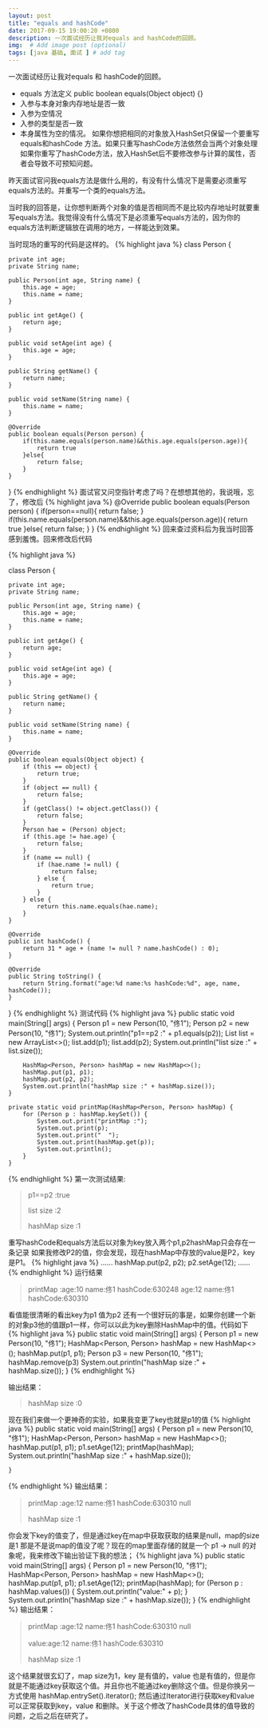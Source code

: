 ```yaml
---
layout: post
title: "equals and hashCode"
date: 2017-09-15 19:00:20 +0800
description: 一次面试经历让我对equals and hashCode的回顾。
img:  # Add image post (optional)
tags: [java 基础, 面试 ] # add tag
---
```

一次面试经历让我对equals 和 hashCode的回顾。

* equals 方法定义  public boolean equals(Object object) {}
* 入参与本身对象内存地址是否一致
* 入参为空情况
* 入参的类型是否一致
* 本身属性为空的情况。
如果你想把相同的对象放入HashSet只保留一个要重写equals和hashCode 方法。如果只重写hashCode方法依然会当两个对象处理
如果你重写了hashCode方法，放入HashSet后不要修改参与计算的属性，否者会导致不可预知问题。

昨天面试官问我equals方法是做什么用的，有没有什么情况下是需要必须重写equals方法的。并重写一个类的equals方法。

当时我的回答是，让你想判断两个对象的值是否相同而不是比较内存地址时就要重写equals方法。我觉得没有什么情况下是必须重写equals方法的，因为你的equals方法判断逻辑放在调用的地方，一样能达到效果。

当时现场的重写的代码是这样的。
{% highlight java %}
class Person {

    private int age;
    private String name;

    public Person(int age, String name) {
        this.age = age;
        this.name = name;
    }

    public int getAge() {
        return age;
    }

    public void setAge(int age) {
        this.age = age;
    }

    public String getName() {
        return name;
    }

    public void setName(String name) {
        this.name = name;
    }

    @Override
    public boolean equals(Person person) {
        if(this.name.equals(person.name)&&this.age.equals(person.age)){
            return true
        }else{
            return false;
        }
    }
}
{% endhighlight %}
面试官又问空指针考虑了吗？在想想其他的，我说哦，忘了，修改后
{% highlight java %}
 @Override
    public boolean equals(Person person) {
        if(person==null){
            return false;
        }
        if(this.name.equals(person.name)&&this.age.equals(person.age)){
            return true
        }else{
            return false;
        }
    }
{% endhighlight %}
回来查过资料后为我当时回答感到羞愧。回来修改后代码
   
{% highlight java %}

class Person {

    private int age;
    private String name;

    public Person(int age, String name) {
        this.age = age;
        this.name = name;
    }

    public int getAge() {
        return age;
    }

    public void setAge(int age) {
        this.age = age;
    }

    public String getName() {
        return name;
    }

    public void setName(String name) {
        this.name = name;
    }

    @Override
    public boolean equals(Object object) {
        if (this == object) {
            return true;
        }
        if (object == null) {
            return false;
        }
        if (getClass() != object.getClass()) {
            return false;
        }
        Person hae = (Person) object;
        if (this.age != hae.age) {
            return false;
        }
        if (name == null) {
            if (hae.name != null) {
                return false;
            } else {
                return true;
            }
        } else {
            return this.name.equals(hae.name);
        }
    }

    @Override
    public int hashCode() {
        return 31 * age + (name != null ? name.hashCode() : 0);
    }

    @Override
    public String toString() {
        return String.format("age:%d name:%s hashCode:%d", age, name, hashCode());
    }
}
{% endhighlight %}
测试代码
{% highlight java %}
public static void main(String[] args) {
        Person p1 = new Person(10, "佟1");
        Person p2 = new Person(10, "佟1");
        System.out.println("p1==p2 :" + p1.equals(p2));
        List<Person> list = new ArrayList<>();
        list.add(p1);
        list.add(p2);
        System.out.println("list size :" + list.size());

        HashMap<Person, Person> hashMap = new HashMap<>();
        hashMap.put(p1, p1);
        hashMap.put(p2, p2);
        System.out.println("hashMap size :" + hashMap.size());
    }

    private static void printMap(HashMap<Person, Person> hashMap) {
        for (Person p : hashMap.keySet()) {
            System.out.print("printMap :");
            System.out.print(p);
            System.out.print("  ");
            System.out.print(hashMap.get(p));
            System.out.println();
        }
    }
{% endhighlight %}
第一次测试结果:

>p1==p2 :true
>
>list size :2
>
>hashMap size :1

重写hashCode和equals方法后以对象为key放入两个p1,p2hashMap只会存在一条记录
如果我修改P2的值，你会发现，现在hashMap中存放的value是P2，key是P1。
{% highlight java %}
......
        hashMap.put(p2, p2);
        p2.setAge(12);
......
{% endhighlight %}
运行结果
>printMap :age:10 name:佟1 hashCode:630248  age:12 name:佟1 hashCode:630310

看值能很清晰的看出key为p1 值为p2
还有一个很好玩的事是，如果你创建一个新的对象p3他的值跟p1一样，你可以以此为key删除HashMap中的值。代码如下
{% highlight java %}
 public static void main(String[] args) {
        Person p1 = new Person(10, "佟1");
        HashMap<Person, Person> hashMap = new HashMap<>();
        hashMap.put(p1, p1);
        Person p3 = new Person(10, "佟1");
        hashMap.remove(p3)
        System.out.println("hashMap size :" + hashMap.size());
    }
{% endhighlight %}

输出结果：
>hashMap size :0

现在我们来做一个更神奇的实验，如果我变更了key也就是p1的值
{% highlight java %}
 public static void main(String[] args) {
        Person p1 = new Person(10, "佟1");
        HashMap<Person, Person> hashMap = new HashMap<>();
        hashMap.put(p1, p1);
        p1.setAge(12);
        printMap(hashMap);
        System.out.println("hashMap size :" + hashMap.size());
        
    }
{% endhighlight %}
输出结果：
> printMap :age:12 name:佟1 hashCode:630310  null
> 
> hashMap size :1

你会发下key的值变了，但是通过key在map中获取获取的结果是null，map的size是1 那是不是说map的值没了呢？现在的map里面存储的就是一个 p1 -> null 的对象呢，我来修改下输出验证下我的想法；
{% highlight java %}
 public static void main(String[] args) {
        Person p1 = new Person(10, "佟1");
        HashMap<Person, Person> hashMap = new HashMap<>();
        hashMap.put(p1, p1);
        p1.setAge(12);
        printMap(hashMap);
        for (Person p : hashMap.values()) {
            System.out.println("value:" + p);
        }
        System.out.println("hashMap size :" + hashMap.size());
    }
{% endhighlight %}
输出结果：
>printMap :age:12 name:佟1 hashCode:630310  null
>
>value:age:12 name:佟1 hashCode:630310
>
>hashMap size :1

这个结果就很玄幻了，map size为1，key 是有值的，value 也是有值的，但是你就是不能通过key获取这个值。并且你也不能通过key删除这个值。但是你换另一方式使用  hashMap.entrySet().iterator(); 然后通过Iterator进行获取key和value 可以正常获取到key，value 和删除。关于这个修改了hashCode具体的值导致的问题，之后之后在研究了。
